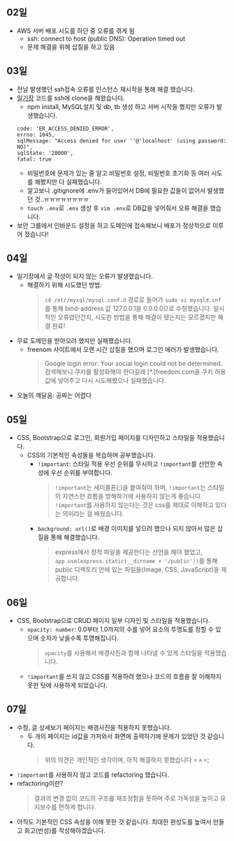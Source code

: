 ## 02일
- AWS 서버 배포 시도를 하던 중 오류를 겪게 됨
  - ssh: connect to host (public DNS): Operation timed out
  - 문제 해결을 위해 삽질을 하고 있음
  
## 03일
- 전날 발생했던 ssh접속 오류를 인스턴스 재시작을 통해 해결 했습니다. 
- [일기장](https://github.com/indante/secret-Diary) 코드를 ssh에 clone을 해왔습니다. 
  - npm install, MySQL설치 및 db, tb 생성 하고 서버 시작을 했지만 오류가 발생했습니다.
  ```
  code: 'ER_ACCESS_DENIED_ERROR',
  errno: 1045,
  sqlMessage: "Access denied for user ''@'localhost' (using password: NO)",
  sqlState: '28000',
  fatal: true
  ```
  - 비밀번호에 문제가 있는 줄 알고 비밀번호 설정, 비밀번호 초기화 등 여러 시도를 해봤지만 다 실패했습니다.
  - 알고보니 .gitignore에 .env가 들어있어서 DB에 필요한 값들이 없어서 발생했던 것..ㅠㅠㅠㅠㅠㅠㅠㅠ
  - `touch .env`로 `.env` 생성 후 `vim .env`로 DB값을 넣어줘서 오류 해결을 했습니다.
- 보안 그룹에서 인바운드 설정을 하고 도메인에 접속해보니 배포가 정상적으로 이루어 졌습니다!

## 04일
- 일기장에서 글 작성이 되지 않는 오류가 발생했습니다.
  - 해결하기 위해 시도했던 방법:
    > `cd /etc/mysql/mysql.conf.d` 경로로 들어가 `sudo vi mysqld.cnf`를 통해 bind-address 값 127.0.0.1을 0.0.0.0으로 수정했습니다.
    >  일시적인 오류였던건지, 시도한 방법을 통해 해결이 됐는지는 모르겠지만 해결 완료!
- 무료 도메인을 받아오려 했지만 실패했습니다.
  - freenom 사이트에서 오랜 시간 삽질을 했으며 로그인 에러가 발생했습니다.
    > Google login error: Your social login could not be determined.<br>
    > 검색해보니 쿠키를 활성화해야 한다길래 [*.]freedom.com을 쿠키 허용 값에 넣어주고 다시 시도해봤으나 실패했습니다.
- 오늘의 깨달음: 공짜는 어렵다

## 05일
- CSS, Bootstrap으로 로그인, 회원가입 페이지를 디자인하고 스타일을 적용했습니다.
  - CSS의 기본적인 속성들을 복습하며 공부했습니다.
    - `!important`: 스타일 적용 우선 순위를 무시하고 `!important`를 선언한 속성에 우선 순위를 부여합니다.
      > `!important`는 세미콜론(;)을 붙여줘야 하며, `!important`는 스타일의 자연스런 흐름을 방해하기에 사용하지 않는게 좋습니다. `!important`를 사용하지 않는다는 것은 css를 제대로 이해하고 있다는 의미라는 걸 배웠습니다.
    - `background: url()`로 배경 이미지를 넣으려 했으나 되지 않아서 많은 삽질을 통해 해결했습니다.
      > express에서 정적 파일을 제공한다는 선언을 해야 했었고, `app.use(express.static(__dirname + '/public'))`를 통해 public 디렉토리 안에 있는 파일들(Image, CSS, JavaScript)을 제공합니다.
    
## 06일
- CSS, Bootstrap으로 CRUD 페이지 일부 디자인 및 스타일을 적용했습니다.
  - `opacity: number`: 0.0부터 1.0까지의 수를 넣어 요소의 투명도를 정할 수 있으며 숫자가 낮을수록 투명해집니다.
    > `opacity`를 사용해서 배경사진과 함께 나타낼 수 있게 스타일을 적용했습니다.
  - `!important`를 쓰지 않고 CSS를 적용하려 했으나 코드의 흐름을 잘 이해하지 못한 탓에 사용하게 되었습니다.
  
## 07일
- 수정, 글 상세보기 페이지는 배경사진을 적용하지 못했습니다.
  - 두 개의 페이지는 id값을 가져와서 화면에 출력하기에 문제가 있었던 것 같습니다.
    > 위의 의견은 개인적인 생각이며, 아직 해결하지 못했습니다 =ㅅ=;
- `!important`를 사용하지 않고 코드를 refactoring 했습니다.
- refactoring이란?
  > 결과의 변경 없이 코드의 구조를 재조정함을 뜻하며 주로 가독성을 높이고 유지보수를 편하게 합니다.
- 아직도 기본적인 CSS 속성을 이해 못한 것 같습니다. 최대한 완성도를 높여서 만들고 회고(반성)를 작성해야겠습니다.
